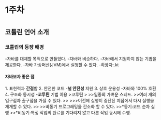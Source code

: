 <h1>1주차<h1>

<h2>코틀린 언어 소개</h2>
<h3>코틀린의 등장 배경</h3>
-자바를 대체할 목적으로 만들었다.
-자바와 비슷하다.
-자바에서 지원하지 않는 기법을 제공한다.
-자바 가상머신(JVM)에서 실행할 수 있다.
-확장자:.kt

<h4>자바보자 좋은 점</h4>
1. 표현력과 <strong>간결</strong>함
2. 안전한 코드
-<strong>널 안전성</strong> 지원
3. 상호 운용성
-자바와 100% 호환
4. 구조화 동시성
-<strong>코루틴</strong> 기법 이용
>코루틴
>
>>일종의 가벼운 스레드.
>>여러 개의 입구점과 출구점을 가질 수 있다.
>>
>>>이전에 실행이 중단된 지점에서 다시 실행을 재개할 수 있다.
>>
>>비동기 프로그래밍을 간소화 할 수 있다.
>>*동기:코드 순차 실행
>>*비동기:특정 작업의 완료를 기다리지 않고 다른 작업 동시에 수행.
